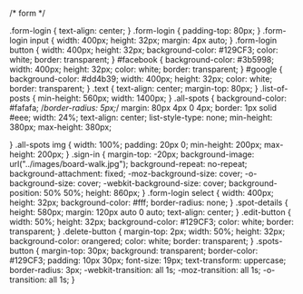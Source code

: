 /* form */

.form-login {
  text-align: center;
}
.form-login {
  padding-top: 80px;
}
.form-login input {
  width: 400px;
  height: 32px;
  margin: 4px auto;
}
.form-login button {
  width: 400px;
  height: 32px;
  background-color: #129CF3;
  color: white;
  border: transparent;
}
#facebook {
  background-color: #3b5998;
  width: 400px;
  height: 32px;
  color: white;
  border: transparent;
}
#google {
  background-color: #dd4b39;
  width: 400px;
  height: 32px;
  color: white;
  border: transparent;
}
.text {
  text-align: center;
  margin-top: 80px;
}
.list-of-posts {
  min-height: 560px;
  width: 1400px;
}
.all-spots {
  background-color: #fafafa;
  /*border-radius: 5px;*/
  margin: 80px 4px 0 4px;
  border: 1px solid #eee;
  width: 24%;
  text-align: center;
  list-style-type: none;
  min-height: 380px;
  max-height: 380px;

}
.all-spots img {
  width: 100%;
  padding: 20px 0;
  min-height: 200px;
  max-height: 200px;
}
.sign-in {
  margin-top: -20px;
  background-image: url("../images/board-walk.jpg");
  background-repeat: no-repeat;
  background-attachment: fixed;
  -moz-background-size: cover;
  -o-background-size: cover;
  -webkit-background-size: cover;
  background-position: 50% 50%;
  height: 860px;
}
.form-login select {
  width: 400px;
  height: 32px;
  background-color: #fff;
  border-radius: none;
}
.spot-details {
  height: 580px;
  margin: 120px auto 0 auto;
  text-align: center;
}
.edit-button {
  width: 50%;
  height: 32px;
  background-color: #129CF3;
  color: white;
  border: transparent;
}
.delete-button {
  margin-top: 2px;
  width: 50%;
  height: 32px;
  background-color: orangered;
  color: white;
  border: transparent;
}
.spots-button {
  margin-top: 30px;
  background: transparent;
  border-color: #129CF3;
  padding: 10px 30px;
  font-size: 19px;
  text-transform: uppercase;
  border-radius: 3px;
  -webkit-transition: all 1s;
  -moz-transition: all 1s;
  -o-transition: all 1s;
}
